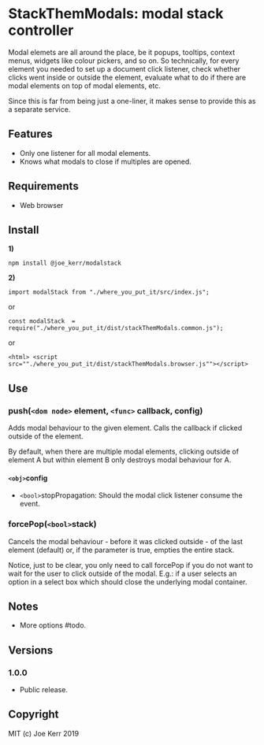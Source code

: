 # StackThemModals: modal stack controller

Modal elemets are all around the place, be it popups, tooltips, context menus, widgets like colour pickers, and so on. So technically, for every element you needed to set up a document click listener, check whether clicks went inside or outside the element, evaluate what to do if there are modal elements on top of modal elements, etc.

Since this is far from being just a one-liner, it makes sense to provide this as a separate service.


## Features
- Only one listener for all modal elements.
- Knows what modals to close if multiples are opened.


## Requirements

- Web browser


## Install

**1)**
```
npm install @joe_kerr/modalstack
```

**2)**

```
import modalStack from "./where_you_put_it/src/index.js";
```

or

```
const modalStack  = require("./where_you_put_it/dist/stackThemModals.common.js");
```

or

```
<html> <script src=""./where_you_put_it/dist/stackThemModals.browser.js""></script>
```


## Use

### push(`<dom node>` element, `<func>` callback, config)

Adds modal behaviour to the given element. Calls the callback if clicked outside of the element.

By default, when there are multiple modal elements, clicking outside of element A but within element B only destroys modal behaviour for A.

#### `<obj>`config

- `<bool>`stopPropagation: Should the modal click listener consume the event.

### forcePop(`<bool>`stack)

Cancels the modal behaviour - before it was clicked outside - of the last element (default) or, if the parameter is true, empties the entire stack.

Notice, just to be clear, you only need to call forcePop if you do not want to wait for the user to click outside of the modal. E.g.: if a user selects an option in a select box which should close the underlying modal container.


## Notes
- More options #todo.


## Versions

### 1.0.0 
- Public release.


## Copyright

MIT (c) Joe Kerr 2019
